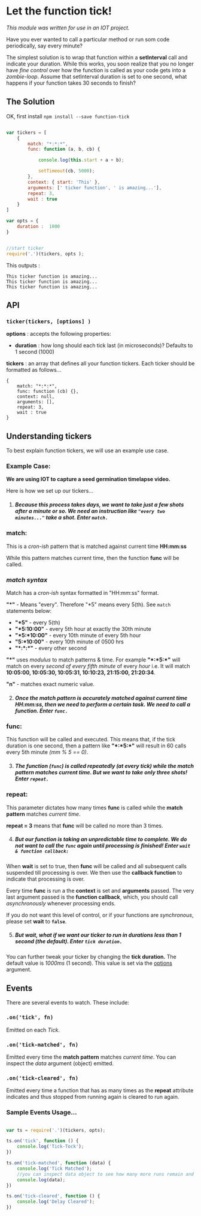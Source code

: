 
# Let the function tick!
*This module was written for use in an IOT project.*

Have you ever wanted to call a particular method or run som code periodically, say every minute? 

The simplest solution is to wrap that function within a **setInterval** call and indicate your duration. While this works, you soon realize that you no longer have *fine control* over how the function is called as your code gets into a *zombie-loop*. Assume that setInterval duration is set to one second, what happens if your function takes 30 seconds to finish?

## The Solution

OK, first install ```npm install --save function-tick```

```javascript

var tickers = [
    {
        match: "*:*:*",
        func: function (a, b, cb) {

            console.log(this.start + a + b);

            setTimeout(cb, 5000);
        },
        context: { start: 'This' },
        arguments: [' ticker function', ' is amazing...'],
        repeat: 3,
        wait : true
    }
]

var opts = {
    duration :  1000
}


//start ticker
require('.')(tickers, opts );

```

This outputs : 

```
This ticker function is amazing...
This ticker function is amazing...
This ticker function is amazing...
```

## API

### ```ticker(tickers, [options] )```

**options** : accepts the following properties:
- **duration** : how long should each tick last (in microseconds)? Defaults to 1 second (1000)

**tickers** : an array that defines all your function tickers. Each ticker should be formatted as follows...

```
{
    match: "*:*:*",
    func: function (cb) {},
    context: null,
    arguments: [],
    repeat: 3,
    wait : true
}
```

## Understanding tickers
To best explain function tickers, we will use an example use case.

### Example Case:
**We are using IOT to capture a seed germination timelapse video.** 

Here is how we set up our tickers...

1) ##### Because this process takes days, we want to take just a few shots after a minute or so. We need an instruction like ```"every two minutes..."``` take a shot. **Enter ```match.```**

### **match:**
This is a *cron-ish* pattern that is matched against current time **HH:mm:ss**

While this pattern matches current time, then the function **func** will be called.

### *match syntax*
Match has a *cron-ish* syntax formatted in "HH:mm:ss" format.

**"*"** - Means "every". Therefore "*5" means every 5(th). See ```match``` statements below: 

- **"\*5"** - every 5(th)
- **"\*5:10:00"** - every 5th hour at exactly the 30th minute
- **"\*5:\*10:00"** - every 10th minute of every 5th hour
- **"5:\*10:00"** - every 10th minute of 0500 hrs
- **"\*:\*:\*"** - every other second

**"\*"** uses *modulus* to match patterns & time. For example **"\*:\*5:\*"** will match on every *second of every fifth minute* of every *hour* i.e. It will match **10:05:00, 10:05:30, 10:05:31, 10:10:23, 21:15:00, 21:20:34**. 

**"n"** - matches exact numeric value. 

2) ##### Once the **match pattern** is accurately matched against current time **HH:mm:ss**, then we need to perform a certain task. We need to call a function. **Enter ```func.```**

### **func:**

This function will be called and executed. This means that, if the tick duration is one second, then a pattern like **"\*:\*5:\*"** will result in 60 calls every 5th minute *(mm % 5 == 0)*.

3) ##### The function (```func```) is called repeatedly (at every tick) while the **match pattern** matches **current time**. But we want to take only three shots! **Enter ```repeat.```**

### **repeat:**
This parameter dictates how many times **func** is called while the **match pattern** matches *current time*.

**repeat = 3** means that **func** will be called no more than 3 times. 

4) ##### But our function is taking an unpredictable time to complete. We do not want to call the ```func``` again until processing is finished! **Enter ```wait & function callback:```**

When **wait** is set to true, then **func** will be called and all subsequent calls suspended till processing is over. We then use the **callback function** to indicate that processing is over.

Every time **func** is run a the **context** is set and **arguments** passed. The very last argument passed is the **function callback**, which, you should call *asynchronously* whenever processing ends. 

If you do not want this level of control, or if your functions are *synchronous*, please set **wait** to **```false```**.

5) ##### But wait, what if we want our ticker to run in durations less than 1 second (the default). **Enter ```tick duration.```**

You can further tweak your ticker by changing the **tick duration.** The default value is *1000ms* (1 second). This value is set via the [options](#API)  argument.

## Events
There are several events to watch. These include:

### ```.on('tick', fn)```
Emitted on each *Tick*.

### ```.on('tick-matched', fn)```
Emitted every time the **match pattern** matches *current time*. You can inspect the *data* argument (object) emitted.

### ```.on('tick-cleared', fn)```
Emitted every time a function that has as many times as the **repeat** attribute indicates and thus stopped from running again is cleared to run again.

### Sample Events Usage...

```javascript 

var ts = require('.')(tickers, opts);

ts.on('tick', function () {
    console.log('Tick-Tock');
})

ts.on('tick-matched', function (data) {
    console.log('Tick Matched');
    //you can inspect data object to see how many more runs remain and so on
    console.log(data);
})

ts.on('tick-cleared', function () {
    console.log('Delay Cleared');
})

```
